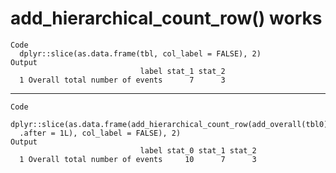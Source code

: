 # add_hierarchical_count_row() works

    Code
      dplyr::slice(as.data.frame(tbl, col_label = FALSE), 2)
    Output
                                 label stat_1 stat_2
      1 Overall total number of events      7      3

---

    Code
      dplyr::slice(as.data.frame(add_hierarchical_count_row(add_overall(tbl0),
      .after = 1L), col_label = FALSE), 2)
    Output
                                 label stat_0 stat_1 stat_2
      1 Overall total number of events     10      7      3

